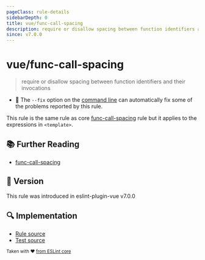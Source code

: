 ```yaml
---
pageClass: rule-details
sidebarDepth: 0
title: vue/func-call-spacing
description: require or disallow spacing between function identifiers and their invocations
since: v7.0.0
---
```

# vue/func-call-spacing

> require or disallow spacing between function identifiers and their invocations

- :wrench: The `--fix` option on the [command line](https://eslint.org/docs/user-guide/command-line-interface#fixing-problems) can automatically fix some of the problems reported by this rule.

This rule is the same rule as core [func-call-spacing] rule but it applies to the expressions in `<template>`.

## :books: Further Reading

- [func-call-spacing]

[func-call-spacing]: https://eslint.org/docs/rules/func-call-spacing

## :rocket: Version

This rule was introduced in eslint-plugin-vue v7.0.0

## :mag: Implementation

- [Rule source](https://github.com/vuejs/eslint-plugin-vue/blob/master/lib/rules/func-call-spacing.js)
- [Test source](https://github.com/vuejs/eslint-plugin-vue/blob/master/tests/lib/rules/func-call-spacing.js)

<sup>Taken with ❤️ [from ESLint core](https://eslint.org/docs/rules/func-call-spacing)</sup>
